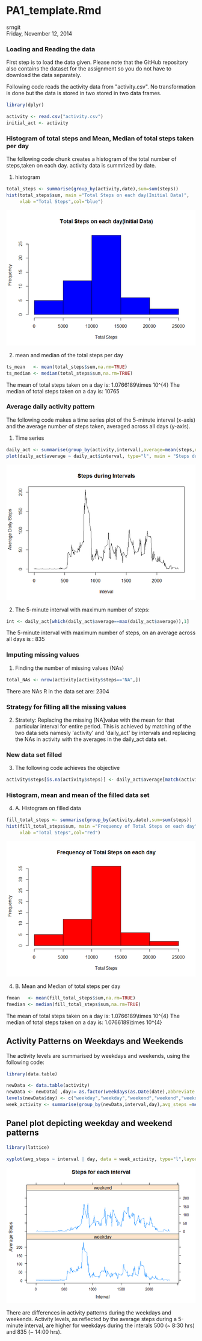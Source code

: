 # PA1_template.Rmd
srngit  
Friday, November 12, 2014  

### Loading and Reading the data
First step is to load the data given. Please note that the GitHub repository 
also contains the dataset for the assignment so you do not have to download the 
data separately.

Following code reads the activity data from "activity.csv". No transformation is
done but the data is stored in two stored in two data frames.  

```r
library(dplyr)
```

```r
activity <- read.csv("activity.csv")
initial_act <- activity 
```

### Histogram of total steps and Mean, Median of total steps taken per day   
The following code chunk creates a histogram of the total number of steps,taken
on each day. activity data is summrized by date. 

1. histogram

```r
total_steps <- summarise(group_by(activity,date),sum=sum(steps))
hist(total_steps$sum, main ="Total Steps on each day(Initial Data)",
     xlab ="Total Steps",col="blue")
```

![](./PA1_template_files/figure-html/hist_initial-1.png) 

2.  mean and median of the total steps per day

```r
ts_mean   <- mean(total_steps$sum,na.rm=TRUE)
ts_median <- median(total_steps$sum,na.rm=TRUE)
```
The mean of total steps taken on a day is: 1.0766189\times 10^{4}
The median of total steps taken on a day is: 10765

### Average daily activity pattern
The following code makes a time series plot of the 5-minute interval (x-axis) 
and the average number of steps taken, averaged across all days (y-axis).

1. Time series 

```r
daily_act <- summarise(group_by(activity,interval),average=mean(steps,na.rm=TRUE))
plot(daily_act$average ~ daily_act$interval, type="l", main = "Steps during Intervals", xlab="Interval", ylab ="Average Daily Steps")
```

![](./PA1_template_files/figure-html/Time_series-1.png) 

2. The 5-minute interval with maximum number of steps:

```r
int <- daily_act[which(daily_act$average==max(daily_act$average)),1]
```
The 5-minute interval with maximum number of steps, on an average across all days                         is : 835   

### Imputing missing values

1.  Finding the number of missing values (NAs)

```r
total_NAs <- nrow(activity[activity$steps=="NA",])
```
There are NAs R in the data set are: 2304

### Strategy for filling all the missing values 
2.  Stratety: Replacing the missing [NA]value with the mean for that particular
    interval for entire period. This is achieved by matching of the two data sets
    namesly 'activity' and 'daily_act' by intervals and replacing the NAs in 
    activity with the averages in the daily_act data set.  

### New data set filled 
3.  The following code achieves the objective      

```r
activity$steps[is.na(activity$steps)] <- daily_act$average[match(activity$interval[is.na(activity$steps)],daily_act$interval)]
```

### Histogram, mean and mean of the filled data set
4.  A.  Histogram on filled data

```r
fill_total_steps <- summarise(group_by(activity,date),sum=sum(steps))
hist(fill_total_steps$sum, main ="Frequency of Total Steps on each day", 
     xlab ="Total Steps",col="red")
```

![](./PA1_template_files/figure-html/hist_filled_data-1.png) 

4.  B.  Mean and Median of total steps per day

```r
fmean   <- mean(fill_total_steps$sum,na.rm=TRUE)
fmedian <- median(fill_total_steps$sum,na.rm=TRUE)
```
The mean of total steps taken on a day is: 1.0766189\times 10^{4}
The median of total steps taken on a day is: 1.0766189\times 10^{4}
    
## Activity Patterns on Weekdays and Weekends
The activity levels are summarised by weekdays and weekends, using the following code:

```r
library(data.table)
```


```r
newData <- data.table(activity)
newData <- newData[ ,day:= as.factor(weekdays(as.Date(date),abbreviate =TRUE))]
levels(newData$day) <- c("weekday","weekday","weekend","weekend","weekday","weekday","weekday")
week_activity <- summarise(group_by(newData,interval,day),avg_steps =mean(steps))
```

## Panel plot depicting weekday and weekend patterns 

```r
library(lattice)
```

```r
xyplot(avg_steps ~ interval | day, data = week_activity, type="l",layout = c(1, 2), main="Steps for each interval", xlab ="Interval", ylab="Average Steps")
```

![](./PA1_template_files/figure-html/plot_weekdays-1.png) 

There are differences in activity patterns during the weekdays and weekends. Activity levels, as reflected by the average steps during a 5-minute interval, are higher for weekdays during the interals 500 (~ 8:30 hrs) and 835 (~ 14:00 hrs).    
